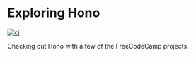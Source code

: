 # Exploring Hono

[![ci](https://github.com/willpuckett/fcc/actions/workflows/ci.yml/badge.svg)](https://github.com/willpuckett/fcc/actions/workflows/ci.yml)

Checking out Hono with a few of the FreeCodeCamp projects. 

